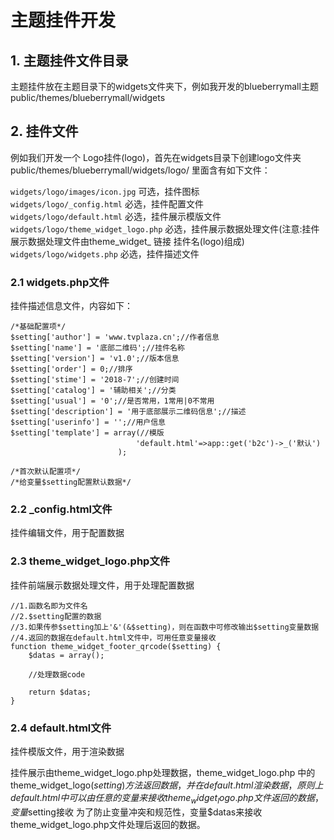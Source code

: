 # 主题挂件开发 

## 1. 主题挂件文件目录  

主题挂件放在主题目录下的widgets文件夹下，例如我开发的blueberrymall主题  
public/themes/blueberrymall/widgets   

## 2. 挂件文件

例如我们开发一个 Logo挂件(logo)，首先在widgets目录下创建logo文件夹  
public/themes/blueberrymall/widgets/logo/  里面含有如下文件：  

`widgets/logo/images/icon.jpg`  可选，挂件图标  
`widgets/logo/_config.html`  必选，挂件配置文件  
`widgets/logo/default.html`  必选，挂件展示模版文件  
`widgets/logo/theme_widget_logo.php`  必选，挂件展示数据处理文件(注意:挂件展示数据处理文件由theme_widget_ 链接 挂件名(logo)组成)  
`widgets/logo/widgets.php`  必选，挂件描述文件  

### 2.1 widgets.php文件  

挂件描述信息文件，内容如下：  

```
/*基础配置项*/
$setting['author'] = 'www.tvplaza.cn';//作者信息
$setting['name'] = '底部二维码';//挂件名称
$setting['version'] = 'v1.0';//版本信息
$setting['order'] = 0;//排序
$setting['stime'] = '2018-7';//创建时间
$setting['catalog'] = '辅助相关';//分类
$setting['usual'] = '0';//是否常用，1常用|0不常用
$setting['description'] = '用于底部展示二维码信息';//描述
$setting['userinfo'] = '';//用户信息
$setting['template'] = array(//模版
                            'default.html'=>app::get('b2c')->_('默认')
                        );

/*首次默认配置项*/
/*给变量$setting配置默认数据*/
```

### 2.2 \_config.html文件  

挂件编辑文件，用于配置数据

### 2.3 theme_widget_logo.php文件  

挂件前端展示数据处理文件，用于处理配置数据

```
//1.函数名即为文件名
//2.$setting配置的数据
//3.如果传参$setting加上'&'(&$setting)，则在函数中可修改输出$setting变量数据
//4.返回的数据在default.html文件中，可用任意变量接收
function theme_widget_footer_qrcode($setting) {
    $datas = array();
    
    //处理数据code
    
    return $datas;
}
```

### 2.4 default.html文件

挂件模版文件，用于渲染数据  

挂件展示由theme_widget_logo.php处理数据，theme_widget_logo.php 中的theme_widget_logo($setting)方法  
返回数据，并在default.html渲染数据，原则上default.html中可以由任意的变量来接收theme_widget_logo.php文件  
返回的数据，变量$setting接收 为了防止变量冲突和规范性，变量$datas来接收theme_widget_logo.php文件处理后返回的数据。  
